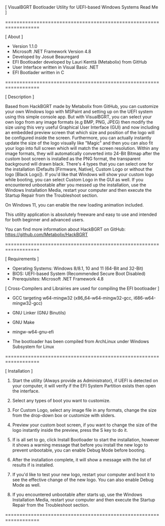 [ VisualBGRT Bootloader Utility for UEFI-based Windows Systems Read Me ]

==================================================================

[ About ]

- Version 1.1.0
- Microsoft .NET Framework Version 4.8
- Developed by Josué Beauregard
- EFI Bootloader developed by Lauri Kenttä (Metabolix) from GitHub
- User Interface written in Visual Basic .NET
- EFI Bootlader written in C

==================================================================

[ Description ]

Based from HackBGRT made by Metabolix from GitHub, you can customize your own Windows logo with MSPaint and setting up on the UEFI system
using this simple console app. But with VisualBGRT, you can select your own logo from any image formats (e.g BMP, PNG, JPEG) then
modify the size using this very useful Graphical User Interface (GUI) and now including an embedded preview screen that which size and position of
the logo will be configured inside the screen. Furthermore, you can actually instantly update the size of the logo visually like "Magic" and then you
can also fit your logo into full screen which will match the screen resolution. Within any image formats, they will automatically converted into 24-Bit Bitmap
after the custom boot screen is installed as the PNG format, the transparent background will drawn black. There's 4 types that you can select one
for the installation (Defaults [Firmware, Native], Custom Logo or without the logo [Black Logo]). If you'd like that Windows will show your custom
logo while booting, you can select Custom Logo in the GUI as well. If you encountered unbootable after you messed up the installation, use the
Windows Installation Media, restart your computer and then execute the Startup Repair from the Troubleshoot section.

On Windows 11, you can enable the new loading animation included.

This utility application is absolutely freeware and easy to use and intended for both beginner and advanced users.

You can find more information about HackBGRT on GitHub: https://github.com/Metabolix/HackBGRT

==================================================================

[ Requirements ]

- Operating Systems: Windows 8/8.1, 10 and 11 (64-Bit and 32-Bit)
- BIOS: UEFI-based System (Recommended Secure Boot Disabled)
- Prerequisites: Microsoft .NET Framework 4.8

[ Cross-Compilers and Librairies are used for compiling the EFI bootloader ]

- GCC targeting w64-mingw32 (x86_64-w64-mingw32-gcc, i686-w64-mingw32-gcc)
- GNU Linker (GNU Binutils)
- GNU Make
- mingw-w64-gnu-efi

- The bootloader has been compiled from ArchLinux under Windows Subsystem for Linux

==================================================================

[ Installation ]

1. Start the utility (Always provide as Administrator), if UEFI is detected on your computer, it will verify if the EFI System Partition exists then open the interface.

2. Select any types of boot you want to customize.

3. For Custom Logo, select any image file in any formats, change the size from the drop-down box or customize with sliders.

4. Preview your custom boot screen, if you want to change the size of the logo instantly inside the preview, press the S key to do it.

5. If is all set to go, click Install Bootloader to start the installation, however it shows a warning message that before you install the new logo to prevent unbootable, you can enable Debug Mode before booting.

6. After the installation complete, it will show a message with the list of results if is installed.

7. If you'd like to test your new logo, restart your computer and boot it to see the effective change of the new logo. You can also enable Debug Mode as well.

8. If you encountered unbootable after starts up, use the Windows Installation Media, restart your computer and then execute the Startup Repair from the Troubleshoot section.

==================================================================
